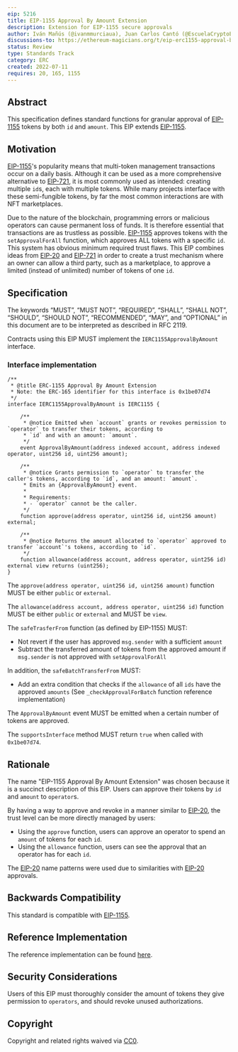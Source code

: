 ```yaml
---
eip: 5216
title: EIP-1155 Approval By Amount Extension
description: Extension for EIP-1155 secure approvals
author: Iván Mañús (@ivanmmurciaua), Juan Carlos Cantó (@EscuelaCryptoES)
discussions-to: https://ethereum-magicians.org/t/eip-erc1155-approval-by-amount/9898
status: Review
type: Standards Track
category: ERC
created: 2022-07-11
requires: 20, 165, 1155
---
```


## Abstract

This specification defines standard functions for granular approval of [EIP-1155](./eip-1155.md) tokens by both `id` and `amount`. This EIP extends [EIP-1155](./eip-1155.md).

## Motivation

[EIP-1155](./eip-1155.md)'s popularity means that multi-token management transactions occur on a daily basis. Although it can be used as a more comprehensive alternative to [EIP-721](./eip-721.md), it is most commonly used as intended: creating multiple `id`s, each with multiple tokens. While many projects interface with these semi-fungible tokens, by far the most common interactions are with NFT marketplaces.

Due to the nature of the blockchain, programming errors or malicious operators can cause permanent loss of funds. It is therefore essential that transactions are as trustless as possible. [EIP-1155](./eip-1155.md) approves tokens with the `setApprovalForAll` function, which approves ALL tokens with a specific `id`. This system has obvious minimum required trust flaws. This EIP combines ideas from [EIP-20](./eip-20.md) and [EIP-721](./eip-721.md) in order to create a trust mechanism where an owner can allow a third party, such as a marketplace, to approve a limited (instead of unlimited) number of tokens of one `id`.

## Specification

The keywords “MUST”, “MUST NOT”, “REQUIRED”, “SHALL”, “SHALL NOT”, “SHOULD”, “SHOULD NOT”, “RECOMMENDED”, “MAY”, and “OPTIONAL” in this document are to be interpreted as described in RFC 2119.

Contracts using this EIP MUST implement the `IERC1155ApprovalByAmount` interface.

### Interface implementation

```solidity
/**
 * @title ERC-1155 Approval By Amount Extension
 * Note: the ERC-165 identifier for this interface is 0x1be07d74
 */
interface IERC1155ApprovalByAmount is IERC1155 {

    /**
     * @notice Emitted when `account` grants or revokes permission to `operator` to transfer their tokens, according to
     * `id` and with an amount: `amount`.
     */
    event ApprovalByAmount(address indexed account, address indexed operator, uint256 id, uint256 amount);

    /**
     * @notice Grants permission to `operator` to transfer the caller's tokens, according to `id`, and an amount: `amount`.
     * Emits an {ApprovalByAmount} event.
     *
     * Requirements:
     * - `operator` cannot be the caller.
     */
    function approve(address operator, uint256 id, uint256 amount) external;

    /**
     * @notice Returns the amount allocated to `operator` approved to transfer `account`'s tokens, according to `id`.
     */
    function allowance(address account, address operator, uint256 id) external view returns (uint256);
}
```

The `approve(address operator, uint256 id, uint256 amount)` function MUST be either `public` or `external`.

The `allowance(address account, address operator, uint256 id)` function MUST be either `public` or `external` and MUST be `view`.

The `safeTrasferFrom` function (as defined by EIP-1155) MUST:

- Not revert if the user has approved `msg.sender` with a sufficient `amount`
- Subtract the transferred amount of tokens from the approved amount if `msg.sender` is not approved with `setApprovalForAll`

In addition, the `safeBatchTransferFrom` MUST:

- Add an extra condition that checks if the `allowance` of all `ids` have the approved `amounts` (See `_checkApprovalForBatch` function reference implementation)

The `ApprovalByAmount` event MUST be emitted when a certain number of tokens are approved.

The `supportsInterface` method MUST return `true` when called with `0x1be07d74`.

## Rationale

The name "EIP-1155 Approval By Amount Extension" was chosen because it is a succinct description of this EIP. Users can approve their tokens by `id` and `amount` to `operator`s.

By having a way to approve and revoke in a manner similar to [EIP-20](./eip-20.md), the trust level can be more directly managed by users:

- Using the `approve` function, users can approve an operator to spend an `amount` of tokens for each `id`.
- Using the `allowance` function, users can see the approval that an operator has for each `id`.

The [EIP-20](./eip-20.md) name patterns were used due to similarities with [EIP-20](./eip-20.md) approvals.

## Backwards Compatibility

This standard is compatible with [EIP-1155](./eip-1155.md).

## Reference Implementation

The reference implementation can be found [here](../assets/eip-5216/ERC1155ApprovalByAmount.sol).

## Security Considerations

Users of this EIP must thoroughly consider the amount of tokens they give permission to `operators`, and should revoke unused authorizations.

## Copyright

Copyright and related rights waived via [CC0](../LICENSE.md).
